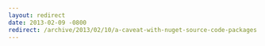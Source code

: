 ```yaml
---
layout: redirect
date: 2013-02-09 -0800
redirect: /archive/2013/02/10/a-caveat-with-nuget-source-code-packages.aspx/
---
```

